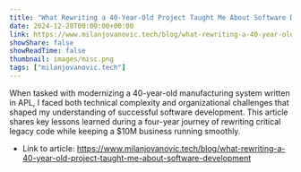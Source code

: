 ```yaml
---
title: "What Rewriting a 40-Year-Old Project Taught Me About Software Development"
date: 2024-12-28T00:00:00+00:00
link: https://www.milanjovanovic.tech/blog/what-rewriting-a-40-year-old-project-taught-me-about-software-development
showShare: false
showReadTime: false
thumbnail: images/misc.png
tags: ["milanjovanovic.tech"]
---
```

When tasked with modernizing a 40-year-old manufacturing system written in APL, I faced both technical complexity and organizational challenges that shaped my understanding of successful software development. This article shares key lessons learned during a four-year journey of rewriting critical legacy code while keeping a $10M business running smoothly.

- Link to article: https://www.milanjovanovic.tech/blog/what-rewriting-a-40-year-old-project-taught-me-about-software-development